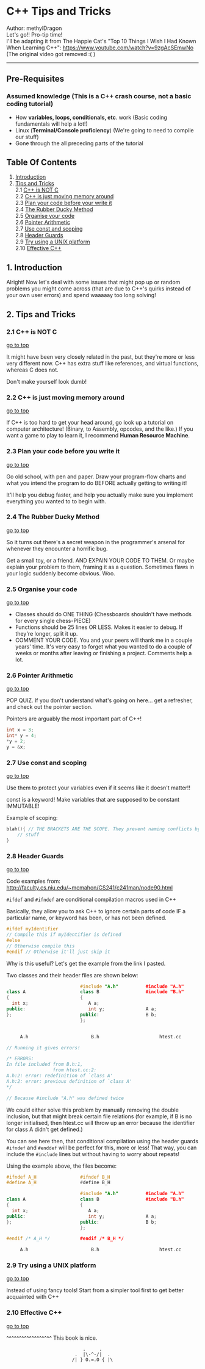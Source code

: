 # C++ Tips and Tricks

Author: methylDragon  
Let's go!! Pro-tip time!   
I'll be adapting it from The Happie Cat's "Top 10 Things I Wish I Had Known When Learning C++": https://www.youtube.com/watch?v=9zgAcSEmwNo (The original video got removed :( )

------

## Pre-Requisites

### Assumed knowledge (This is a C++ crash course, not a basic coding tutorial)

- How **variables, loops, conditionals, etc**. work (Basic coding fundamentals will help a lot!)
- Linux (**Terminal/Console proficiency**) (We're going to need to compile our stuff)
- Gone through the all preceding parts of the tutorial



## Table Of Contents <a name="top"></a>

1. [Introduction](#1)  
2. [Tips and Tricks](#2)    
   2.1   [C++ is NOT C](#2.1)    
   2.2   [C++ is just moving memory around](#2.2)    
   2.3   [Plan your code before your write it](#2.3)    
   2.4   [The Rubber Ducky Method](#2.4)    
   2.5   [Organise your code](#2.5)    
   2.6   [Pointer Arithmetic](#2.6)    
   2.7   [Use const and scoping](#2.7)    
   2.8   [Header Guards](#2.8)    
   2.9   [Try using a UNIX platform](#2.9)    
   2.10 [Effective C++](#2.10)    



## 1. Introduction <a name="1"></a>

Alright! Now let's deal with some issues that might pop up or random problems you might come across (that are due to C++'s quirks instead of your own user errors) and spend waaaaay too long solving!



## 2. Tips and Tricks <a name="2"></a>

### 2.1 C++ is NOT C <a name="2.1"></a>

[go to top](#top)

It might have been very closely related in the past, but they're more or less very different now. C++ has extra stuff like references, and virtual functions, whereas C does not.

Don't make yourself look dumb!



### 2.2 C++ is just moving memory around <a name="2.2"></a>

[go to top](#top)

If C++ is too hard to get your head around, go look up a tutorial on computer architecture! (Binary, to Assembly, opcodes, and the like.) If you want a game to play to learn it, I recommend **Human Resource Machine**.



### 2.3 Plan your code before you write it <a name="2.3"></a>

[go to top ](#top)

Go old school, with pen and paper. Draw your program-flow charts and what you intend the program to do BEFORE actually getting to writing it!

It'll help you debug faster, and help you actually make sure you implement everything you wanted to to begin with.



### 2.4 The Rubber Ducky Method <a name="2.4"></a>

[go to top](#top)

So it turns out there's a secret weapon in the programmer's arsenal for whenever they encounter a horrific bug.

Get a small toy, or a friend. AND EXPAIN YOUR CODE TO THEM. Or maybe explain your problem to them, framing it as a question. Sometimes flaws in your logic suddenly become obvious. Woo.



### 2.5 Organise your code <a name="2.5"></a> 

[go to top](#top)

- Classes should do ONE THING (Chessboards shouldn't have methods for every single chess-PIECE)
- Functions should be 25 lines OR LESS. Makes it easier to debug. If they're longer, split it up.
- COMMENT YOUR CODE. You and your peers will thank me in a couple years' time. It's very easy to forget what you wanted to do a couple of weeks or months after leaving or finishing a project. Comments help a lot.



### 2.6 Pointer Arithmetic <a name="2.6"></a>

[go to top](#top)

POP QUIZ. If you don't understand what's going on here... get a refresher, and check out the pointer section.

Pointers are arguably the most important part of C++!

```c++
int x = 3;
int* y = 4;
*y = 2;
y = &x;
```



### 2.7 Use const and scoping <a name="2.7"></a>

[go to top](#top)

Use them to protect your variables even if it seems like it doesn't matter!!

const is a keyword! Make variables that are supposed to be constant IMMUTABLE!

Example of scoping:

```c++
blah(){ // THE BRACKETS ARE THE SCOPE. They prevent naming conflicts by keeping them LOCAL
  	// stuff
}
```



### 2.8 Header Guards <a name="2.8"></a>

[go to top](#top)

Code examples from: http://faculty.cs.niu.edu/~mcmahon/CS241/c241man/node90.html

`#ifdef` and `#ifndef` are conditional compilation macros used in C++

Basically, they allow you to ask C++ to ignore certain parts of code IF a particular name, or keyword has been, or has not been defined.

```c++
#ifdef myIdentifier
// Compile this if myIdentifier is defined
#else
// Otherwise compile this
#endif // Otherwise it'll just skip it
```

Why is this useful? Let's get the example from the link I pasted.

Two classes and their header files are shown below:

```c++
                           #include "A.h"          #include "A.h"
class A                    class B                 #include "B.h"
{                          {
  int x;                      A a;
public:                       int y;               A a;
};                         public:                 B b;
                           };


     A.h                       B.h                      htest.cc
```

```c++
// Running it gives errors!

/* ERRORS:
In file included from B.h:1,
                 from htest.cc:2:
A.h:2: error: redefinition of `class A'
A.h:2: error: previous definition of `class A'
*/

// Because #include "A.h" was defined twice
```

We could either solve this problem by manually removing the double inclusion, but that might break certain file relations (for example, if B is no longer initialised, then htest.cc will throw up an error because the identifier for class A didn't get defined.)

You can see here then, that conditional compilation using the header guards `#ifndef` and `#enddef` will be perfect for this, more or less! That way, you can include the `#include` lines but without having to worry about repeats!

Using the example above, the files become:

```c++
#ifndef A_H                #ifndef B_H
#define A_H                #define B_H 

                           #include "A.h"          #include "A.h"
class A                    class B                 #include "B.h"
{                          {
  int x;                      A a;
public:                       int y;               A a;
};                         public:                 B b;
                           };

#endif /* A_H */           #endif /* B_H */

     A.h                       B.h                      htest.cc
```



### 2.9 Try using a UNIX platform <a name="2.9"></a>

[go to top](#top)

Instead of using fancy tools! Start from a simpler tool first to get better acquainted with C++



### 2.10 Effective C++ <a name="2.10"></a>

[go to top](#top)

^^^^^^^^^^^^^^^^^^ This book is nice.



```
                            .     .
                         .  |\-^-/|  .    
                        /| } O.=.O { |\     
```

